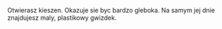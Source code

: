 Otwierasz kieszen.
Okazuje sie byc bardzo gleboka. Na samym jej dnie znajdujesz maly, plastikowy gwizdek.  
